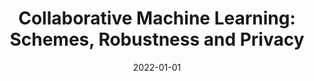 ---
title: "Collaborative Machine Learning: Schemes, Robustness and Privacy"
authors:
- Junbo Wang
- Amitangshu Pal
- Kaiming Zhu
- Krishna Kant
- Song Guo

date: "2022-01-01"
#doi: "10.1109/TNET.2022.3152150"

# Publication type.
# 1 = Conference paper; 2 = Journal article;
# 3 = Preprint Paper; 4 = Report; 5 = Book; 6 = Book section;
# 7 = Thesis; 8 = Patent
publication_types: ["2"]

# Publication name and optional abbreviated publication name.
publication: IEEE Transactions on Neural Networks and Learning Systems (TNNLS) (CCF-B)
#publication_short: ""

# url_pdf: https://ieeexplore.ieee.org/abstract/document/9722568
# url_code: ''
# url_dataset: ''
# url_poster: ''
# url_project: ''
# url_slides: ''
# url_video: ''

---